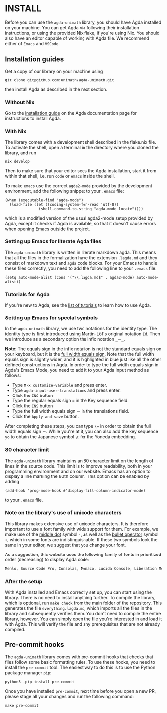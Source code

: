 # INSTALL

Before you can use the `agda-unimath` library, you should have Agda installed on
your machine. You can get Agda via following their installation instructions, or
using the provided Nix flake, if you're using Nix. You should also have an
editor capable of working with Agda file. We recommend either of `Emacs` and
`VSCode`.

## Installation guides

Get a copy of our library on your machine using

```shell
git clone git@github.com:UniMath/agda-unimath.git
```

then install Agda as described in the next section.

### Without Nix

Go to the
[installation guide](https://agda.readthedocs.io/en/latest/getting-started/installation.html)
on the Agda documentation page for instructions to install Agda.

### With Nix

The library comes with a development shell described in the flake.nix file. To
activate the shell, open a terminal in the directory where you cloned the
library, and run

```shell
nix develop
```

Then to make sure that your editor sees the Agda installation, start it from
within that shell, i.e. run `code` or `emacs` inside the shell.

To make `emacs` use the correct `agda2-mode` provided by the development
environment, add the following snippet to your `.emacs` file:

```elisp
(when (executable-find "agda-mode")
  (load-file (let ((coding-system-for-read 'utf-8))
               (shell-command-to-string "agda-mode locate"))))
```

which is a modified version of the usual agda2-mode setup provided by Agda,
except it checks if Agda is available, so that it doesn't cause errors when
opening Emacs outside the project.

### Setting up Emacs for literate Agda files

The `agda-unimath` library is written in literate markdown agda. This means that
all the files in the formalization have the extension `.lagda.md` and they
consist of markdown text and `agda` code blocks. For your Emacs to handle these
files correctly, you need to add the following line to your `.emacs` file:

```elisp
(setq auto-mode-alist (cons '("\\.lagda.md$" . agda2-mode) auto-mode-alist))
```

### Tutorials for Agda

If you're new to Agda, see the
[list of tutorials](https://agda.readthedocs.io/en/latest/getting-started/tutorial-list.html)
to learn how to use Agda.

### Setting up Emacs for special symbols

In the `agda-unimath` library, we use two notations for the identity type. The
identity type is first introduced using Martin-Löf's original notation `Id`.
Then we introduce as a secondary option the infix notation `_＝_`.

**Note**: The equals sign in the infix notation is not the standard equals sign
on your keyboard, but it is the
[full width equals sign](https://www.fileformat.info/info/unicode/char/ff1d/index.htm).
Note that the full width equals sign is slightly wider, and it is highlighted in
blue just like all the other defined constructions in Agda. In order to type the
full width equals sign in Agda's Emacs Mode, you need to add it to your Agda
input method as follows:

- Type `M-x customize-variable` and press enter.
- Type `agda-input-user-translations` and press enter.
- Click the `INS` button
- Type the regular equals sign `=` in the Key sequence field.
- Click the `INS` button
- Type the full width equals sign `＝` in the translations field.
- Click the `Apply and save` button.

After completing these steps, you can type `\=` in order to obtain the full
width equals sign `＝`. While you're at it, you can also add the key sequence
`yo` to obtain the Japanese symbol `ょ` for the Yoneda embedding.

### 80 character limit

The `agda-unimath` library maintains an 80 character limit on the length of
lines in the source code. This limit is to improve readability, both in your
programming environment and on our website. Emacs has an option to display a
line marking the 80th column. This option can be enabled by adding

```elisp
(add-hook 'prog-mode-hook #'display-fill-column-indicator-mode)
```

to your `.emacs` file.

### Note on the library's use of unicode characters

This library makes extensive use of unicode characters. It is therefore
important to use a font family with wide support for them. For example, we make
use of the [middle dot](https://www.compart.com/en/unicode/U+00B7) symbol `·`,
as well as the [bullet operator](https://www.compart.com/en/unicode/U+2219)
symbol `∙`, which in some fonts are indistinguishable. If these two symbols look
the same in your editor, we suggest that you change your font.

As a suggestion, this website uses the following family of fonts in prioritized
order (decreasing) to display Agda code:

```css
Menlo, Source Code Pro, Consolas, Monaco, Lucida Console, Liberation Mono, DejaVu Sans Mono, Bitstream Vera Sans Mono, Courier New, monospace
```

### After the setup

With Agda installed and Emacs correctly set up, you can start using the library.
There is no need to install anything further. To compile the library, which is
optional, run `make check` from the main folder of the repository. This
generates the file `everything.lagda.md`, which imports all the files in the
library and subsequently verifies them. You don't need to compile the entire
library, however. You can simply open the file you're interested in and load it
with Agda. This will verify the file and any prerequisites that are not already
compiled.

## Pre-commit hooks

The `agda-unimath` library comes with pre-commit hooks that checks that files
follow some basic formatting rules. To use these hooks, you need to install the
`pre-commit` tool. The easiest way to do this is to use the Python package
manager `pip`:

```shell
python3 -pip install pre-commit
```

Once you have installed `pre-commit`, next time before you open a new PR, please
stage all your changes and run the following command:

```shell
make pre-commit
```

